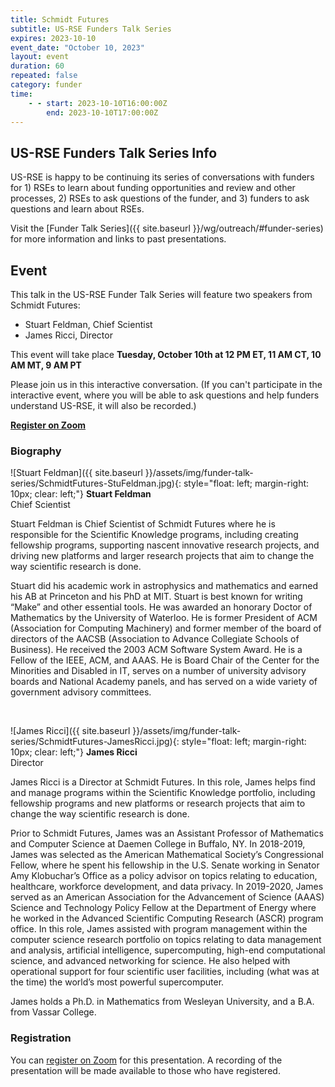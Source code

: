 ```yaml
---
title: Schmidt Futures
subtitle: US-RSE Funders Talk Series
expires: 2023-10-10
event_date: "October 10, 2023"
layout: event
duration: 60
repeated: false
category: funder
time:
    - - start: 2023-10-10T16:00:00Z
        end: 2023-10-10T17:00:00Z
---
```


## US-RSE Funders Talk Series Info

US-RSE is happy to be continuing its series of conversations with funders for 1) RSEs to learn about funding opportunities and review and other processes, 2) RSEs to ask questions of the funder, and 3) funders to ask questions and learn about RSEs.  

Visit the [Funder Talk Series]({{ site.baseurl }}/wg/outreach/#funder-series) for more information and links to past presentations.

## Event

This talk in the US-RSE Funder Talk Series will feature two speakers from Schmidt Futures:

* Stuart Feldman, Chief Scientist
* James Ricci, Director

This event will take place **Tuesday, October 10th at 12 PM ET, 11 AM CT, 10 AM MT, 9 AM PT**

Please join us in this interactive conversation. (If you can't participate in the interactive event, where you will be able to ask questions and help funders understand US-RSE, it will also be recorded.)

[**Register on Zoom**](https://boisestate.zoom.us/meeting/register/tJEqd-CvrjgrGdLle1Pv8cvHQjxqCtmJnw3S)


### Biography
![Stuart Feldman]({{ site.baseurl }}/assets/img/funder-talk-series/SchmidtFutures-StuFeldman.jpg){: style="float: left; margin-right: 10px; clear: left;"}
**Stuart Feldman**<br/>
Chief Scientist<br/>

Stuart Feldman is Chief Scientist of Schmidt Futures where he is responsible for the Scientific Knowledge programs, including creating fellowship programs, supporting nascent innovative research projects, and driving new platforms and larger research projects that aim to change the way scientific research is done.

Stuart did his academic work in astrophysics and mathematics and earned his AB at Princeton and his PhD at MIT. Stuart is best known for writing “Make” and other essential tools. He was awarded an honorary Doctor of Mathematics by the University of Waterloo. He is former President of ACM (Association for Computing Machinery) and former member of the board of directors of the AACSB (Association to Advance Collegiate Schools of Business). He received the 2003 ACM Software System Award. He is a Fellow of the IEEE, ACM, and AAAS. He is Board Chair of the Center for the Minorities and Disabled in IT, serves on a number of university advisory boards and National Academy panels, and has served on a wide variety of government advisory committees.

<br>

![James Ricci]({{ site.baseurl }}/assets/img/funder-talk-series/SchmidtFutures-JamesRicci.jpg){: style="float: left; margin-right: 10px; clear: left;"}
**James Ricci**<br/>
Director<br/>

James Ricci is a Director at Schmidt Futures. In this role, James helps find and manage programs within the Scientific Knowledge portfolio, including fellowship programs and new platforms or research projects that aim to change the way scientific research is done.

Prior to Schmidt Futures, James was an Assistant Professor of Mathematics and Computer Science at Daemen College in Buffalo, NY. In 2018-2019, James was selected as the American Mathematical Society’s Congressional Fellow, where he spent his fellowship in the U.S. Senate working in Senator Amy Klobuchar’s Office as a policy advisor on topics relating to education, healthcare, workforce development, and data privacy. In 2019-2020, James served as an American Association for the Advancement of Science (AAAS) Science and Technology Policy Fellow at the Department of Energy where he worked in the Advanced Scientific Computing Research (ASCR) program office. In this role, James assisted with program management within the computer science research portfolio on topics relating to data management and analysis, artificial intelligence, supercomputing, high-end computational science, and advanced networking for science. He also helped with operational support for four scientific user facilities, including (what was at the time) the world’s most powerful supercomputer.

James holds a Ph.D. in Mathematics from Wesleyan University, and a B.A. from Vassar College.


### Registration

You can [register on Zoom](https://boisestate.zoom.us/meeting/register/tJEqd-CvrjgrGdLle1Pv8cvHQjxqCtmJnw3S) for this presentation.  A recording of the presentation will be made available to those who have registered.
